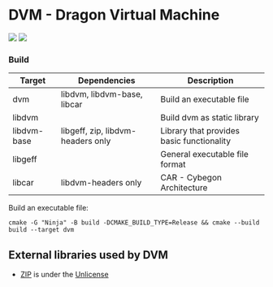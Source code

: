 # DVM - Dragon Virtual Machine

![](https://img.shields.io/github/workflow/status/Cybegon/DVM/CI?logo=GitHub&style=for-the-badge)
![](https://img.shields.io/github/license/Cybegon/DVM?color=0aa4ff&logo=GitHub&style=for-the-badge)

### Build

| Target      | Dependencies                      | Description                               |
|-------------|-----------------------------------|-------------------------------------------|
| dvm         | libdvm, libdvm-base, libcar       | Build an executable file                  |
| libdvm      |                                   | Build dvm as static library               |
| libdvm-base | libgeff, zip, libdvm-headers only | Library that provides basic functionality |
| libgeff     |                                   | General executable file format            |
| libcar      | libdvm-headers only               | CAR - Cybegon Architecture                |

Build an executable file:
```
cmake -G "Ninja" -B build -DCMAKE_BUILD_TYPE=Release && cmake --build build --target dvm
```

## External libraries used by DVM

-   [ZIP](https://github.com/kuba--/zip) is under the [Unlicense](https://github.com/kuba--/zip/blob/master/UNLICENSE)